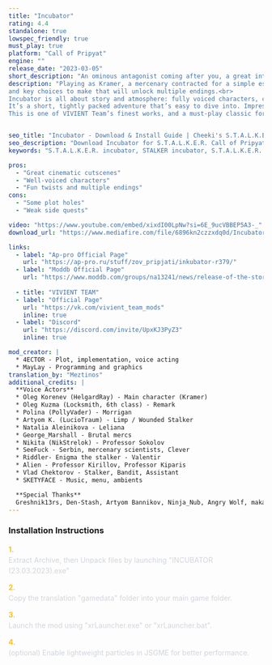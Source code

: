 ```yaml
---
title: "Incubator"
rating: 4.4
standalone: true
lowspec_friendly: true
must_play: true
platform: "Call of Pripyat"
engine: ""
release_date: "2023-03-05"
short_description: "An ominous antagonist coming after you, a great intrigue to slowly uncover, elevated by fully voiced characters, amazing cinematic cutscenes and an overall impressive production value, this is a must-play classic by the Vivient team."
description: "Playing as Kramer, a mercenary contracted for a simple escort job, things spiral fast into a high-stakes hunt for a mysterious artifact, betrayal, psychological twists, 
and key choices to make that will unlock multiple endings.<br>
Incubator is all about story and atmosphere: fully voiced characters, cinematic cutscenes, and an eerie and immersive soundscape that keeps you on edge.
It’s a short, tightly packed adventure that’s easy to dive into. Impressive production value and direction, with excellent visuals, smooth optimization, and rock-solid stability.
This is one of VIVIENT Team’s finest works, and a must-play classic for fans of story-driven mods looking for a fresh, unforgettable trip into the Zone."


seo_title: "Incubator - Download & Install Guide | Cheeki's S.T.A.L.K.E.R. Mods Archive"
seo_description: "Download Incubator for S.T.A.L.K.E.R. Call of Pripyat. Complete installation guide, gameplay features, and detailed review on Cheeki's S.T.A.L.K.E.R. Mods Archive"
keywords: "S.T.A.L.K.E.R. incubator, STALKER incubator, S.T.A.L.K.E.R. story mods, STALKER story mods, Call of Pripyat mods, STALKER Call of Pripyat mods, Best STALKER Call of Pripyat mods, best S.T.A.L.K.E.R. mods 2025, best STALKER mods 2025, immersive STALKER mod, best STALKER mod, Cheeki Breeki"

pros:
  - "Great cinematic cutscenes"
  - "Well-voiced characters"
  - "Fun twists and multiple endings"
cons:
  - "Some plot holes"
  - "Weak side quests"

video: "https://www.youtube.com/embed/xixdI00LpNw?si=6E_9ucVBBEP5A3-_"
download_url: "https://www.mediafire.com/file/6896kn2czzxdq0d/Incubator.7z/file"

links:    
  - label: "Ap-pro Official Page"
    url: "https://ap-pro.ru/stuff/zov_pripjati/inkubator-r379/"
  - label: "Moddb Official Page"
    url: "https://www.moddb.com/groups/na13241/news/release-of-the-story-mod-incubator"
  
  - title: "VIVIENT TEAM"
  - label: "Official Page"
    url: "https://vk.com/vivient_team_mods"
    inline: true
  - label: "Discord"
    url: "https://discord.com/invite/UpxKJ3PyZ3"
    inline: true

mod_creator: |
  * 4ECTOR - Plot, implementation, voice acting
  * MayLay - Programming and graphics
translation_by: "Meztinos"
additional_credits: |
  **Voice Actors**
  * Oleg Korenev (HelgardRay) - Main character (Kramer)
  * Oleg Kuzma (Locksmith, 6th class) - Remark
  * Polina (PollyVader) - Morrigan
  * Artyom K. (LucioTraum) - Limp / Wounded Stalker
  * Natalia Aleinikova - Leliana
  * George_Marshall - Brutal mercs
  * Nikita (NikStrelok) - Professor Sokolov
  * SeeFuck - Serbin, mercenary scientists, Clever
  * Riddler- Enigma the stalker - Valentir
  * Alien - Professor Kirillov, Professor Kiparis
  * Vlad Chektorov - Stalker, Bandit, Assistant
  * SKETYFACE - Music, menu, ambients

  **Special Thanks**
  Greshnik13rs, Den-Stash, Artyom Bannikov, Ninja_Nub, Angry Wolf, makar, aaz, Krim, Gefos, ABSOLUTE NATURE 4, Emmis, Diesel, Azetrix, One_Shot, S.W.R.P, 3fallout3, loner, DanteZ, Nestandart_5443, makdm, Bartender, Phantom_86, ferr-um, Shennondoah, 3vtiger, Demosfen, Viktor, Sin!, August Autumn, Huntsman with a Double Barrel, Salem, owlromeo, Over Media, lehnov1986, Crazy Stalker, Open X-Ray, HollyWoodFX
---
```


### Installation Instructions

<div class="space-y-3 mt-4">
  <div class="flex items-start" style="gap: 0.75rem; margin-bottom: 0.75rem;">
    <span style="color: #fbbf24 !important; font-weight: bold; font-size: 0.875rem; flex-shrink: 0; line-height: 1.5; min-width: 1.2rem;">1.</span>
    <div style="flex: 1; line-height: 1.5;">
      <p style="margin: 0; color: #d1d5db;">Extract Archive, then Unpack files by launching "INCUBATOR (23.03.2023).exe"</p>
    </div>
  </div>

  <div class="flex items-start" style="gap: 0.75rem; margin-bottom: 0.75rem;">
    <span style="color: #fbbf24 !important; font-weight: bold; font-size: 0.875rem; flex-shrink: 0; line-height: 1.5; min-width: 1.2rem;">2.</span>
    <div style="flex: 1; line-height: 1.5;">
      <p style="margin: 0; color: #d1d5db;">Copy the translation "gamedata" folder into your main game folder.</p>
    </div>
  </div>

  <div class="flex items-start" style="gap: 0.75rem; margin-bottom: 0.75rem;">
    <span style="color: #fbbf24 !important; font-weight: bold; font-size: 0.875rem; flex-shrink: 0; line-height: 1.5; min-width: 1.2rem;">3.</span>
    <div style="flex: 1; line-height: 1.5;">
      <p style="margin: 0; color: #d1d5db;">Launch the mod using "xrLauncher.exe" or "xrLauncher.bat".</p>
    </div>
  </div>

  <div class="flex items-start" style="gap: 0.75rem; margin-bottom: 0;">
    <span style="color: #fbbf24 !important; font-weight: bold; font-size: 0.875rem; flex-shrink: 0; line-height: 1.5; min-width: 1.2rem;">4.</span>
    <div style="flex: 1; line-height: 1.5;">
      <p style="margin: 0; color: #d1d5db;">(optional) Enable lightweight particles in JSGME for better performance.</p>
    </div>
  </div>
</div>
